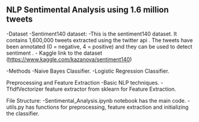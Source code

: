 ## NLP Sentimental Analysis using 1.6 million tweets ##

-Dataset
  -Sentiment140 dataset:
    -This is the sentiment140 dataset. It contains 1,600,000 tweets extracted using the twitter api . The tweets have been annotated (0 = negative, 4 = positive) and they can be used to detect sentiment .
    - Kaggle link to the dataset (https://www.kaggle.com/kazanova/sentiment140)
    
-Methods
 -Naive Bayes Classifier.
 -Logistic Regression Classifier.

Preprocessing and Feature Extraction
 -Basic NLP techniques.
 -TfidfVectorizer feature extractor from sklearn for Feature Extraction.
    
File Structure:
  -Sentimental_Analysis.ipynb notebook has the main code.
  -utils.py has functions for preprocessing, feature extraction and initializing the classifier.
   
  